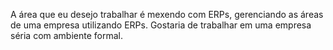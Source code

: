 A área que eu desejo trabalhar é mexendo com ERPs, gerenciando as áreas de uma empresa utilizando ERPs.
Gostaria de trabalhar em uma empresa séria com ambiente formal.
